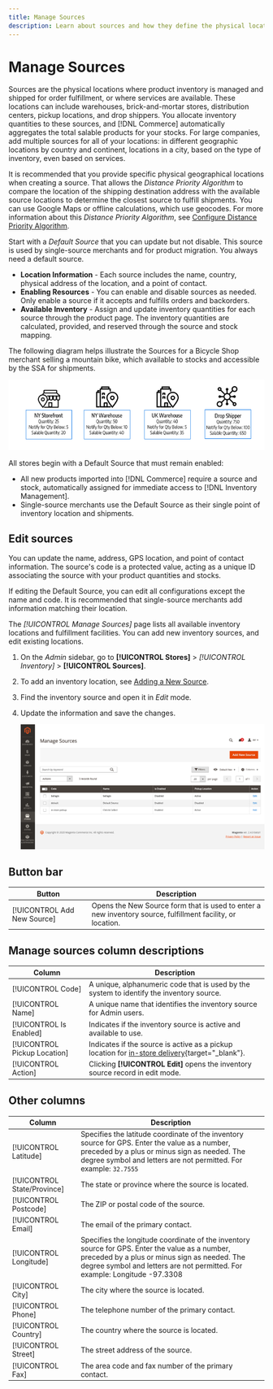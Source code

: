```yaml
---
title: Manage Sources
description: Learn about sources and how they define the physical locations where product inventory is managed and shipped for order fulfillment, or where services are available. 
---
```

# Manage Sources

Sources are the physical locations where product inventory is managed and shipped for order fulfillment, or where services are available. These locations can include warehouses, brick-and-mortar stores, distribution centers, pickup locations, and drop shippers. You allocate inventory quantities to these sources, and [!DNL Commerce] automatically aggregates the total salable products for your stocks. For large companies, add multiple sources for all of your locations: in different geographic locations by country and continent, locations in a city, based on the type of inventory, even based on services.

It is recommended that you provide specific physical geographical locations when creating a source. That allows the _Distance Priority Algorithm_ to compare the location of the shipping destination address with the available source locations to determine the closest source to fulfill shipments. You can use Google Maps or offline calculations, which use geocodes. For more information about this _Distance Priority Algorithm_, see [Configure Distance Priority Algorithm](distance-priority-algorithm.md).

Start with a _Default Source_ that you can update but not disable. This source is used by single-source merchants and for product migration. You always need a default source.

- **Location Information** - Each source includes the name, country, physical address of the location, and a point of contact.
- **Enabling Resources** - You can enable and disable sources as needed. Only enable a source if it accepts and fulfills orders and backorders.
- **Available Inventory** - Assign and update inventory quantities for each source through the product page. The inventory quantities are calculated, provided, and reserved through the source and stock mapping.

The following diagram helps illustrate the Sources for a Bicycle Shop merchant selling a mountain bike, which available to stocks and accessible by the SSA for shipments.

![Example sources diagram](assets/diagram-sources.png)

All stores begin with a Default Source that must remain enabled:

- All new products imported into [!DNL Commerce] require a source and stock, automatically assigned for immediate access to [!DNL Inventory Management].
- Single-source merchants use the Default Source as their single point of inventory location and shipments.

## Edit sources

You can update the name, address, GPS location, and point of contact information. The source's code is a protected value, acting as a unique ID associating the source with your product quantities and stocks.

If editing the Default Source, you can edit all configurations except the name and code. It is recommended that single-source merchants add information matching their location.

The _[!UICONTROL Manage Sources]_ page lists all available inventory locations and fulfillment facilities. You can add new inventory sources, and edit existing locations.

1. On the _Admin_ sidebar, go to **[!UICONTROL Stores]** > _[!UICONTROL Inventory]_ > **[!UICONTROL Sources]**.

1. To add an inventory location, see [Adding a New Source](sources-add.md).

1. Find the inventory source and open it in _Edit_ mode.

1. Update the information and save the changes.

   ![Manage Sources](assets/inventory-sources.png)

## Button bar

|Button|Description|
|--|--|
|[!UICONTROL Add New Source]|Opens the New Source form that is used to enter a new inventory source, fulfillment facility, or location.|

## Manage sources column descriptions

|Column|Description|
|--|--|
|[!UICONTROL Code]|A unique, alphanumeric code that is used by the system to identify the inventory source.|
|[!UICONTROL Name]|A unique name that identifies the  inventory source for Admin users.|
|[!UICONTROL Is Enabled]|Indicates if the inventory source is active and available to use.|
|[!UICONTROL Pickup Location]|Indicates if the source is active as a pickup location for [in-store delivery](https://docs.magento.com/user-guide/shipping/shipping-in-store-delivery.html){target="_blank"}.|
|[!UICONTROL Action]|Clicking **[!UICONTROL Edit]** opens the inventory source record in edit mode.|

## Other columns

|Column|Description|
|--- |--- |
|[!UICONTROL Latitude]|Specifies the latitude coordinate of the inventory source for GPS. Enter the value as a number, preceded by a plus or minus sign as needed. The degree symbol and letters are not permitted. For example: `32.7555`|
|[!UICONTROL State/Province]|The state or province where the source is located.|
|[!UICONTROL Postcode]|The ZIP or postal code of the source.|
|[!UICONTROL Email]|The email of the primary contact.|
|[!UICONTROL Longitude]|Specifies the longitude coordinate of the inventory source for GPS. Enter the value as a number, preceded by a plus or minus sign as needed. The degree symbol and letters are not permitted. For example: Longitude -97.3308|
|[!UICONTROL City]|The city where the source is located.|
|[!UICONTROL Phone]|The telephone number of the primary contact.|
|[!UICONTROL Country]|The country where the source is located.|
|[!UICONTROL Street]|The street address of the source.|
|[!UICONTROL Fax]|The area code and fax number of the primary contact.|
